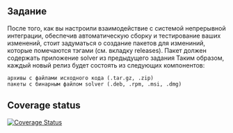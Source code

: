 ## Задание
После того, как вы настроили взаимодействие с системой непрерывной интеграции,
обеспечив автоматическую сборку и тестирование ваших изменений, стоит задуматься
о создание пакетов для измениний, которые помечаются тэгами (см. вкладку releases).
Пакет должен содержать приложение solver из предыдущего задания Таким образом, каждый новый релиз будет состоять из следующих компонентов:

    архивы с файлами исходного кода (.tar.gz, .zip)
    пакеты с бинарным файлом solver (.deb, .rpm, .msi, .dmg)

## Coverage status

[![Coverage Status](https://coveralls.io/repos/github/NikAvto/lab05/badge.svg)](https://coveralls.io/github/NikAvto/lab05?branch=master)
